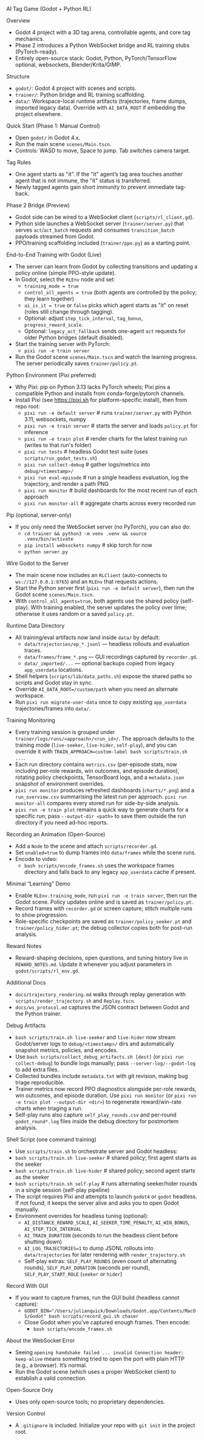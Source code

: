 AI Tag Game (Godot + Python RL)

Overview
- Godot 4 project with a 3D tag arena, controllable agents, and core tag mechanics.
- Phase 2 introduces a Python WebSocket bridge and RL training stubs (PyTorch-ready).
- Entirely open-source stack: Godot, Python, PyTorch/TensorFlow optional, websockets, Blender/Krita/GIMP.

Structure
- `godot/`: Godot 4 project with scenes and scripts.
- `trainer/`: Python bridge and RL training scaffolding.
- `data/`: Workspace-local runtime artifacts (trajectories, frame dumps, imported legacy data). Override with `AI_DATA_ROOT` if embedding the project elsewhere.

Quick Start (Phase 1: Manual Control)
- Open `godot/` in Godot 4.x.
- Run the main scene `scenes/Main.tscn`.
- Controls: WASD to move, Space to jump. Tab switches camera target.

Tag Rules
- One agent starts as "it". If the "it" agent’s tag area touches another agent that is not immune, the "it" status is transferred.
- Newly tagged agents gain short immunity to prevent immediate tag-back.

Phase 2 Bridge (Preview)
- Godot side can be wired to a WebSocket client (`scripts/rl_client.gd`).
- Python side launches a WebSocket server (`trainer/server.py`) that serves `act`/`act_batch` requests and consumes `transition_batch` payloads streamed from Godot.
- PPO/training scaffolding included (`trainer/ppo.py`) as a starting point.

End-to-End Training with Godot (Live)
- The server can learn from Godot by collecting transitions and updating a policy online (simple PPO-style update).
- In Godot, select the `RLEnv` node and set:
  - `training_mode = true`
  - `control_all_agents = true` (both agents are controlled by the policy; they learn together)
  - `ai_is_it = true` or `false` picks which agent starts as "it" on reset (roles still change through tagging).
  - Optional: adjust `step_tick_interval`, `tag_bonus`, `progress_reward_scale`.
  - Optional: `legacy_act_fallback` sends one-agent `act` requests for older Python bridges (default disabled).
- Start the training server with PyTorch:
  - `pixi run -e train server`
- Run the Godot scene `scenes/Main.tscn` and watch the learning progress. The server periodically saves `trainer/policy.pt`.

Python Environment (Pixi preferred)
- Why Pixi: pip on Python 3.13 lacks PyTorch wheels; Pixi pins a compatible Python and installs from conda-forge/pytorch channels.
- Install Pixi (see https://pixi.sh for platform-specific install), then from repo root:
  - `pixi run -e default server`  # runs `trainer/server.py` with Python 3.11, websockets, numpy
  - `pixi run -e train server`    # starts the server and loads `policy.pt` for inference
  - `pixi run -e train plot`      # render charts for the latest training run (writes to that run's folder)
  - `pixi run tests`              # headless Godot test suite (uses `scripts/run_godot_tests.sh`)
  - `pixi run collect-debug`      # gather logs/metrics into `debug/<timestamp>/`
  - `pixi run eval-episode`       # run a single headless evaluation, log the trajectory, and render a path PNG
  - `pixi run monitor`            # build dashboards for the most recent run of each approach
  - `pixi run monitor-all`        # aggregate charts across every recorded run

Pip (optional, server-only)
- If you only need the WebSocket server (no PyTorch), you can also do:
  - `cd trainer && python3 -m venv .venv && source .venv/bin/activate`
  - `pip install websockets numpy`  # skip torch for now
  - `python server.py`

Wire Godot to the Server
- The main scene now includes an `RLClient` (auto-connects to `ws://127.0.0.1:8765`) and an `RLEnv` that requests actions.
- Start the Python server first (`pixi run -e default server`), then run the Godot scene `scenes/Main.tscn`.
- With `control_all_agents=true`, both agents use the shared policy (self-play). With training enabled, the server updates the policy over time; otherwise it uses random or a saved `policy.pt`.

Runtime Data Directory
- All training/eval artifacts now land inside `data/` by default:
  - `data/trajectories/ep_*.jsonl` — headless rollouts and evaluation traces.
  - `data/frames/frame_*.png` — GUI recordings captured by `recorder.gd`.
  - `data/_imported/...` — optional backups copied from legacy `app_userdata` locations.
- Shell helpers (`scripts/lib/data_paths.sh`) expose the shared paths so scripts and Godot stay in sync.
- Override `AI_DATA_ROOT=/custom/path` when you need an alternate workspace.
- Run `pixi run migrate-user-data` once to copy existing `app_userdata` trajectories/frames into `data/`.

Training Monitoring
- Every training session is grouped under `trainer/logs/runs/<approach>/<run_id>/`. The approach defaults to the training mode (`live-seeker`, `live-hider`, `self-play`), and you can override it with `TRAIN_APPROACH=custom-label bash scripts/train.sh ...`.
- Each run directory contains `metrics.csv` (per-episode stats, now including per-role rewards, win outcomes, and episode duration), rotating policy checkpoints, TensorBoard logs, and a `metadata.json` snapshot of environment overrides.
- `pixi run monitor` produces refreshed dashboards (`charts/*.png`) and a `run_overview.csv` summarising the latest run per approach. `pixi run monitor-all` compares every stored run for side-by-side analysis.
- `pixi run -e train plot` remains a quick way to generate charts for a specific run; pass `--output-dir <path>` to save them outside the run directory if you need ad-hoc reports.

Recording an Animation (Open-Source)
- Add a `Node` to the scene and attach `scripts/recorder.gd`.
- Set `enabled=true` to dump frames into `data/frames` while the scene runs.
- Encode to video:
  - `bash scripts/encode_frames.sh` uses the workspace frames directory and falls back to any legacy `app_userdata` cache if present.

Minimal “Learning” Demo
- Enable `RLEnv.training_mode`, run `pixi run -e train server`, then run the Godot scene. Policy updates online and is saved as `trainer/policy.pt`.
- Record frames with `recorder.gd` or screen capture; stitch multiple runs to show progression.
- Role-specific checkpoints are saved as `trainer/policy_seeker.pt` and `trainer/policy_hider.pt`; the debug collector copies both for post-run analysis.

Reward Notes
- Reward-shaping decisions, open questions, and tuning history live in `REWARD_NOTES.md`. Update it whenever you adjust parameters in `godot/scripts/rl_env.gd`.

Additional Docs
- `docs/trajectory_rendering.md` walks through replay generation with `scripts/render_trajectory.sh` and `Replay.tscn`.
- `docs/ws_protocol.md` captures the JSON contract between Godot and the Python trainer.

Debug Artifacts
- `bash scripts/train.sh live-seeker` and `live-hider` now stream Godot/server logs to `debug/<timestamp>/` dirs and automatically snapshot metrics, policies, and encodes.
- Use `bash scripts/collect_debug_artifacts.sh [dest]` (or `pixi run collect-debug`) to bundle logs manually; pass `--server-log/--godot-log` to add extra files.
- Collected bundles include `metadata.txt` with git revision, making bug triage reproducible.
- Trainer metrics now record PPO diagnostics alongside per-role rewards, win outcomes, and episode duration. Use `pixi run monitor` (or `pixi run -e train plot --output-dir <dir>`) to regenerate reward/win-rate charts when triaging a run.
- Self-play runs also capture `self_play_rounds.csv` and per-round `godot_round*.log` files inside the debug directory for postmortem analysis.

Shell Script (one command training)
- Use `scripts/train.sh` to orchestrate server and Godot headless:
- `bash scripts/train.sh live-seeker`  # shared policy; first agent starts as the seeker
- `bash scripts/train.sh live-hider`   # shared policy; second agent starts as the seeker
- `bash scripts/train.sh self-play`    # runs alternating seeker/hider rounds in a single session (self-play pipeline)
- The script requires Pixi and attempts to launch `godot4` or `godot` headless. If not found, it keeps the server alive and asks you to open Godot manually.
- Environment overrides for headless tuning (optional):
  - `AI_DISTANCE_REWARD_SCALE`, `AI_SEEKER_TIME_PENALTY`, `AI_WIN_BONUS`, `AI_STEP_TICK_INTERVAL`
  - `AI_TRAIN_DURATION` (seconds to run the headless client before shutting down)
  - `AI_LOG_TRAJECTORIES=1` to dump JSONL rollouts into `data/trajectories` for later rendering with `render_trajectory.sh`
  - Self-play extras: `SELF_PLAY_ROUNDS` (even count of alternating rounds), `SELF_PLAY_DURATION` (seconds per round), `SELF_PLAY_START_ROLE` (`seeker` or `hider`)

Record With GUI
- If you want to capture frames, run the GUI build (headless cannot capture):
  - `GODOT_BIN="/Users/julianquick/Downloads/Godot.app/Contents/MacOS/Godot" bash scripts/record_gui.sh chaser`
  - Close Godot when you’ve captured enough frames. Then encode:
    - `bash scripts/encode_frames.sh`

About the WebSocket Error
- Seeing `opening handshake failed ... invalid Connection header: keep-alive` means something tried to open the port with plain HTTP (e.g., a browser). It’s normal.
- Run the Godot scene (which uses a proper WebSocket client) to establish a valid connection.

Open-Source Only
- Uses only open-source tools; no proprietary dependencies.

Version Control
- A `.gitignore` is included. Initialize your repo with `git init` in the project root.
